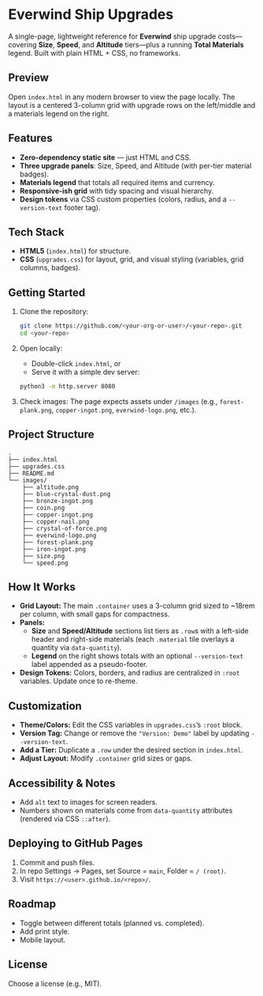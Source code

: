 # Everwind Ship Upgrades

A single-page, lightweight reference for **Everwind** ship upgrade costs—covering **Size**, **Speed**, and **Altitude** tiers—plus a running **Total Materials** legend. Built with plain HTML + CSS, no frameworks.

## Preview
Open `index.html` in any modern browser to view the page locally. The layout is a centered 3-column grid with upgrade rows on the left/middle and a materials legend on the right.

## Features
- **Zero-dependency static site** — just HTML and CSS.
- **Three upgrade panels**: Size, Speed, and Altitude (with per-tier material badges).  
- **Materials legend** that totals all required items and currency.
- **Responsive-ish grid** with tidy spacing and visual hierarchy.
- **Design tokens** via CSS custom properties (colors, radius, and a `--version-text` footer tag).

## Tech Stack
- **HTML5** (`index.html`) for structure.  
- **CSS** (`upgrades.css`) for layout, grid, and visual styling (variables, grid columns, badges).

## Getting Started
1. Clone the repository:
   ```bash
   git clone https://github.com/<your-org-or-user>/<your-repo>.git
   cd <your-repo>
   ```

2. Open locally:
   - Double-click `index.html`, or
   - Serve it with a simple dev server:
   ```bash
   python3 -m http.server 8080
   ```

3. Check images: The page expects assets under `/images` (e.g., `forest-plank.png`, `copper-ingot.png`, `everwind-logo.png`, etc.).

## Project Structure
```
.
├── index.html
├── upgrades.css
├── README.md
└── images/
    ├── altitude.png
    ├── blue-crystal-dust.png
    ├── bronze-ingot.png
    ├── coin.png
    ├── copper-ingot.png
    ├── copper-nail.png
    ├── crystal-of-force.png
    ├── everwind-logo.png
    ├── forest-plank.png
    ├── iron-ingot.png
    ├── size.png
    └── speed.png
```

## How It Works
- **Grid Layout:** The main `.container` uses a 3-column grid sized to ~18rem per column, with small gaps for compactness.  
- **Panels:**  
  - **Size** and **Speed/Altitude** sections list tiers as `.row`s with a left-side header and right-side materials (each `.material` tile overlays a quantity via `data-quantity`).  
  - **Legend** on the right shows totals with an optional `--version-text` label appended as a pseudo-footer.
- **Design Tokens:** Colors, borders, and radius are centralized in `:root` variables. Update once to re-theme.

## Customization
- **Theme/Colors:** Edit the CSS variables in `upgrades.css`’s `:root` block.  
- **Version Tag:** Change or remove the `"Version: Demo"` label by updating `--version-text`.  
- **Add a Tier:** Duplicate a `.row` under the desired section in `index.html`.  
- **Adjust Layout:** Modify `.container` grid sizes or gaps.

## Accessibility & Notes
- Add `alt` text to images for screen readers.
- Numbers shown on materials come from `data-quantity` attributes (rendered via CSS `::after`).

## Deploying to GitHub Pages
1. Commit and push files.
2. In repo Settings → Pages, set Source = `main`, Folder = `/ (root)`.
3. Visit `https://<user>.github.io/<repo>/`.

## Roadmap
- Toggle between different totals (planned vs. completed).
- Add print style.
- Mobile layout.

## License
Choose a license (e.g., MIT).
